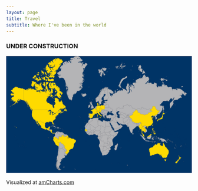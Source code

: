 ```yaml
---
layout: page
title: Travel
subtitle: Where I've been in the world  
---
```


### UNDER CONSTRUCTION

![Tomás's Travel Map](img/amCharts_TML.jpg)

Visualized at [amCharts.com](https://www.amcharts.com/visited_countries/#AT,CZ,DK,FR,DE,IT,PL,SI,ES,CH,VA,CA,CR,GT,MX,NI,PA,US,BR,EC,PE,SN,KH,CN,HK,JP,LA,MY,MM,PH,SG,TW,TH,AU,NZ)
